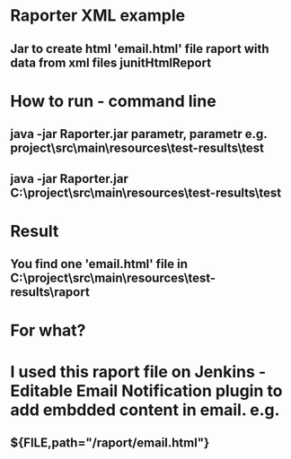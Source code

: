 
# Raporter XML example
## Jar to create html 'email.html' file raport with data from xml files junitHtmlReport 

# How to run - command line
## java -jar Raporter.jar parametr, parametr e.g. project\src\main\resources\test-results\test
## java -jar Raporter.jar C:\project\src\main\resources\test-results\test

# Result
## You find one 'email.html' file in C:\project\src\main\resources\test-results\raport

# For what?
# I used this raport file on Jenkins - Editable Email Notification plugin to add embdded content in email. e.g. 
## ${FILE,path="/raport/email.html"}

